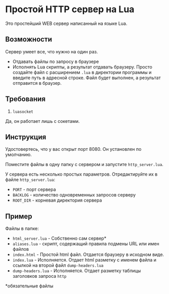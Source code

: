 # Простой HTTP сервер на Lua

Это простейший WEB сервер написанный на языке Lua.

## Возможности
Сервер умеет все, что нужно на один раз.
* Отдавать файлы по запросу в браузере
* Исполнять Lua скрипты, а результат отдавать браузеру. Просто создайте файл с расширением `.lua` в директории программы и введите путь в адресной строке. Файл будет выполнен, а результат отправится в браузер.

## Требования

1. `luasocket`

Да, он работает лишь с сокетами.

## Инструкция

Удостовертесь, что у вас открыт порт 8080. Он установлен по умолчанию.

Поместите файлы в одну папку с сервером и запустите `http_server.lua`.

У сервера есть несколько простых параметров. Отредактируйте их в файле `http_server.lua`:
- `PORT` - порт сервера
- `BACKLOG` - количество одновременных запросов серверу
- `ROOT_DIR` - корневая директория сервера

## Пример

Файлы в папке:
- `html_server.lua` - Собственно сам сервер*
- `aliases.lua` - скрипт, содержащий правила подмены URL или имен файлов
- `index.html` - Простой html файл. Отдается браузеру в исходном виде.
- `index.lua` - Исполняется. Отдает html разметку с именем файла и ссылкой на второй файл `dump-headers.lua`
- `dump-headers.lua` - Исполняется. Отдает разметку таблицы заголовков запроса `http`

*обязательные файлы